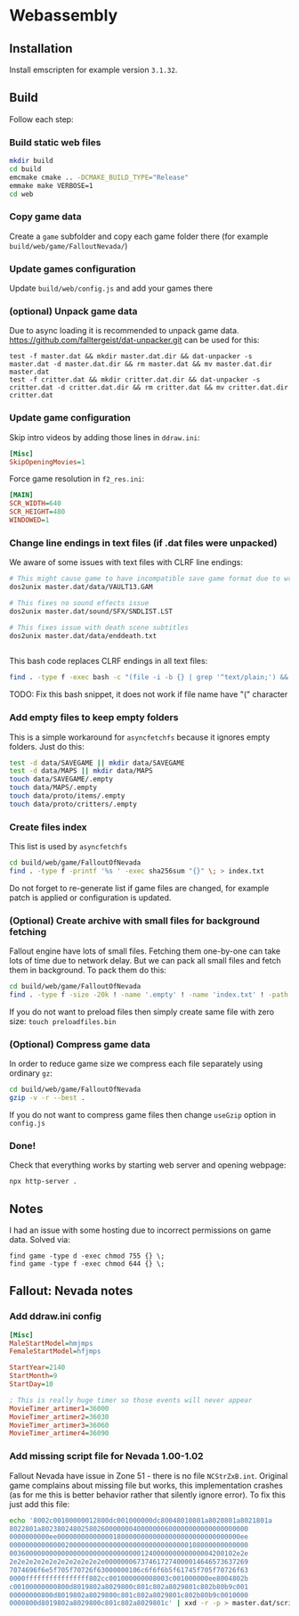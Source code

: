 # Webassembly

## Installation
Install emscripten for example version `3.1.32`.


## Build

Follow each step:

### Build static web files

```bash
mkdir build
cd build
emcmake cmake .. -DCMAKE_BUILD_TYPE="Release"
emmake make VERBOSE=1
cd web
```

### Copy game data

Create a `game` subfolder and copy each game folder there (for example `build/web/game/FalloutNevada/`)

### Update games configuration

Update `build/web/config.js` and add your games there

### (optional) Unpack game data

Due to async loading it is recommended to unpack game data. https://github.com/falltergeist/dat-unpacker.git can be used for this:
```
test -f master.dat && mkdir master.dat.dir && dat-unpacker -s master.dat -d master.dat.dir && rm master.dat && mv master.dat.dir master.dat
test -f critter.dat && mkdir critter.dat.dir && dat-unpacker -s critter.dat -d critter.dat.dir && rm critter.dat && mv critter.dat.dir critter.dat
```


### Update game configuration

Skip intro videos by adding those lines in `ddraw.ini`:
```ini
[Misc]
SkipOpeningMovies=1
```

Force game resolution in `f2_res.ini`:
```ini
[MAIN]
SCR_WIDTH=640
SCR_HEIGHT=480
WINDOWED=1
```


### Change line endings in text files (if .dat files were unpacked)

We aware of some issues with text files with CLRF line endings:
```bash
# This might cause game to have incompatible save game format due to wrong global vars count
dos2unix master.dat/data/VAULT13.GAM

# This fixes no sound effects issue
dos2unix master.dat/sound/SFX/SNDLIST.LST

# This fixes issue with death scene subtitles
dos2unix master.dat/data/enddeath.txt
 
```

This bash code replaces CLRF endings in all text files:
```bash
find . -type f -exec bash -c "(file -i -b {} | grep '^text/plain;') && dos2unix {}" \;
```

TODO: Fix this bash snippet, it does not work if file name have "(" character

### Add empty files to keep empty folders
This is a simple workaround for `asyncfetchfs` because it ignores empty folders. Just do this:

```bash
test -d data/SAVEGAME || mkdir data/SAVEGAME
test -d data/MAPS || mkdir data/MAPS
touch data/SAVEGAME/.empty
touch data/MAPS/.empty
touch data/proto/items/.empty
touch data/proto/critters/.empty
```

### Create files index
This list is used by `asyncfetchfs`

```bash
cd build/web/game/FalloutOfNevada
find . -type f -printf '%s ' -exec sha256sum "{}" \; > index.txt
```

Do not forget to re-generate list if game files are changed, for example patch is applied or configuration is updated.

### (Optional) Create archive with small files for background fetching

Fallout engine have lots of small files. Fetching them one-by-one can take lots of time due to network delay. But we can pack all small files and fetch them in background. To pack them do this:

```bash
cd build/web/game/FalloutOfNevada
find . -type f -size -20k ! -name '.empty' ! -name 'index.txt' ! -path '*/data/SAVEGAME/*' -printf '%s\n' -exec sha256sum "{}" \; -exec cat "{}" \; > preloadfiles.bin

```

If you do not want to preload files then simply create same file with zero size: `touch preloadfiles.bin`

### (Optional) Compress game data

In order to reduce game size we compress each file separately using ordinary `gz`:

```bash
cd build/web/game/FalloutOfNevada
gzip -v -r --best .
```

If you do not want to compress game files then change `useGzip` option in `config.js`



### Done!

Check that everything works by starting web server and opening webpage:
```
npx http-server .
```

## Notes

I had an issue with some hosting due to incorrect permissions on game data. Solved via:
```
find game -type d -exec chmod 755 {} \;
find game -type f -exec chmod 644 {} \;
```


## Fallout: Nevada notes

### Add ddraw.ini config
```ini
[Misc]
MaleStartModel=hmjmps
FemaleStartModel=hfjmps

StartYear=2140
StartMonth=9
StartDay=10

; This is really huge timer so those events will never appear
MovieTimer_artimer1=36000 
MovieTimer_artimer2=36030
MovieTimer_artimer3=36060
MovieTimer_artimer4=36090

```

### Add missing script file for Nevada 1.00-1.02

Fallout Nevada have issue in Zone 51 - there is no file `NCStrZxB.int`. Original game complains about missing file but works, this implementation crashes (as for me this is better behavior rather that silently ignore error). To fix this just add this file:

```sh
echo '8002c00100000012800dc001000000dc80048010801a8020801a8021801a
8022801a8023802480258026000000040000000600000000000000000000
0000000000ee0000000000000018000000000000000000000000000000ee
000000000000002000000000000000000000000000000108000000000000
003600000000000000000000000000000124000000000000004200102e2e
2e2e2e2e2e2e2e2e2e2e2e2e000000067374617274000014646573637269
7074696f6e5f705f70726f63000000106c6f6f6b5f61745f705f70726f63
0000ffffffffffffffff802cc001000000008003c001000000ee8004802b
c00100000000800d8019802a8029800c801c802a8029801c802b80b9c001
00000000800d8019802a8029800c801c802a8029801c802b80b9c0010000
0000800d8019802a8029800c801c802a8029801c' | xxd -r -p > master.dat/scripts/NCStrZxB.int
```